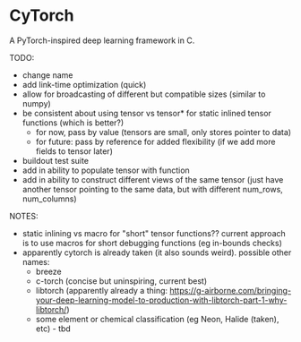 # CyTorch

A PyTorch-inspired deep learning framework in C.

TODO:
- change name
- add link-time optimization (quick)
- allow for broadcasting of different but compatible sizes (similar to numpy)
- be consistent about using tensor vs tensor* for static inlined tensor functions (which is better?)
    - for now, pass by value (tensors are small, only stores pointer to data)
    - for future: pass by reference for added flexibility (if we add more fields to tensor later)
- buildout test suite
- add in ability to populate tensor with function
- add in ability to construct different views of the same tensor (just have another tensor pointing to the same data, but with different num_rows, num_columns)

NOTES:
- static inlining vs macro for "short" tensor functions?? current approach is to use macros for short debugging functions (eg in-bounds checks)
- apparently cytorch is already taken (it also sounds weird). possible other names:
    - breeze
    - c-torch (concise but uninspiring, current best)
    - libtorch (apparently already a thing: https://g-airborne.com/bringing-your-deep-learning-model-to-production-with-libtorch-part-1-why-libtorch/)
    - some element or chemical classification (eg Neon, Halide (taken), etc)
          - tbd
